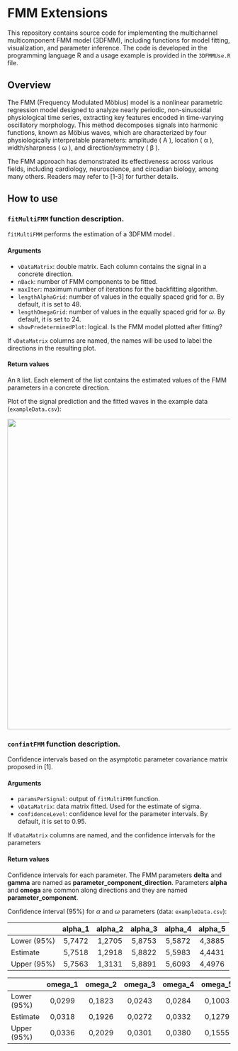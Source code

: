 # FMM Extensions


This repository contains source code for implementing the multichannel multicomponent FMM model (3DFMM), including functions for model fitting, visualization, and parameter inference. The code is developed in the programming language R and a usage example is provided  in the `3DFMMUse.R` file. 

## Overview
The FMM (Frequency Modulated Möbius) model is a nonlinear parametric regression model designed to analyze nearly periodic, non-sinusoidal physiological time series, extracting key features encoded in time-varying oscillatory morphology. This method decomposes signals into harmonic functions, known as Möbius waves, which are characterized by four physiologically interpretable parameters: amplitude (
A
), location (
α
), width/sharpness (
ω
), and direction/symmetry (
β
).

The FMM approach has demonstrated its effectiveness across various fields, including cardiology, neuroscience, and circadian biology, among many others. Readers may refer to [1-3] for further details.
## How to use

### `fitMultiFMM` function description.

`fitMultiFMM` performs the estimation of a 3DFMM model .

#### Arguments

* `vDataMatrix`: double matrix. Each column contains the signal in a concrete direction.
* `nBack`: number of FMM components to be fitted.
* `maxIter`: maximum number of iterations for the backfitting algorithm.
* `lengthAlphaGrid`: number of values in the equally spaced grid for $\alpha$. By default, it is set to 48.
* `lengthOmegaGrid`: number of values in the equally spaced grid for $\omega$. By default, it is set to 24.
* `showPredeterminedPlot`: logical. Is the FMM model plotted after fitting?

If `vDataMatrix` columns are named, the names will be used to label the directions in the resulting plot. 

#### Return values
An `R` list. Each element of the list contains the estimated values of the FMM parameters in a concrete direction. 

Plot of the signal prediction and the fitted waves in the example data (`exampleData.csv`):

<p align="center">
  <img src="https://user-images.githubusercontent.com/117477025/215553083-31e7b77b-7d87-479f-a305-4445fadae784.jpg" width="900" height="700" alt>
</p>

### `confintFMM` function description.

Confidence intervals based on the asymptotic parameter covariance matrix proposed in [1].

#### Arguments
* `paramsPerSignal`: output of `fitMultiFMM` function.
* `vDataMatrix`: data matrix fitted. Used for the estimate of sigma.
* `confidenceLevel`: confidence level for the parameter intervals. By default, it is set to 0.95.

If `vDataMatrix` columns are named, and the confidence intervals for the parameters

#### Return values
Confidence intervals for each parameter. The FMM parameters **delta** and **gamma** are named as **parameter_component_direction**. Parameters **alpha** and **omega** are common along directions and they are named **parameter_component**.

Confidence interval (95%) for $\alpha$ and $\omega$ parameters (data: `exampleData.csv`):

|             | alpha_1 | alpha_2 | alpha_3 | alpha_4 | alpha_5 |
|-------------|:-------:|:-------:|:-------:|:-------:|:-------:|
| Lower (95%) | 5,7472  | 1,2705  | 5,8753  | 5,5872  | 4,3885  |
| Estimate    | 5,7518  | 1,2918  | 5,8822  | 5,5983  | 4,4431  |
| Upper (95%) | 5,7563  | 1,3131  | 5,8891  | 5,6093  | 4,4976  |


|             | omega_1 | omega_2 | omega_3 | omega_4 | omega_5 |
|-------------|:-------:|:-------:|:-------:|:-------:|:-------:|
| Lower (95%) | 0,0299  | 0,1823  | 0,0243  | 0,0284  | 0,1003  |
| Estimate    | 0,0318  | 0,1926  | 0,0272  | 0,0332  | 0,1279  |
| Upper (95%) | 0,0336  | 0,2029  | 0,0301  | 0,0380  | 0,1555  |







